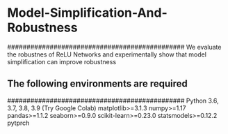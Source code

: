 # Model-Simplification-And-Robustness
##############################################
We evaluate the robustnes of  ReLU Networks and experimentally show that model simplification can improve robustness 

##  The following environments are required ##
##############################################
Python 3.6, 3.7, 3.8, 3.9 (Try Google Colab)
matplotlib>=3.1.3
numpy>=1.17
pandas>=1.1.2
seaborn>=0.9.0
scikit-learn>=0.23.0
statsmodels>=0.12.2
pytprch 

